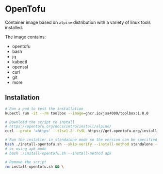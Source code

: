 # OpenTofu

Container image based on `alpine` distribution with a variety of linux tools installed.

The image contains:

- opentofu
- bash
- jq
- kubectl
- openssl
- curl
- git
- more

## Installation

```bash
# Run a pod to test the installation
kubectl run -it --rm toolbox --image=ghcr.io/jsa4000/toolbox:1.0.0

# Download the script to install
# https://opentofu.org/docs/intro/install/alpine/
curl --proto '=https' --tlsv1.2 -fsSL https://get.opentofu.org/install-opentofu.sh -o install-opentofu.sh

# Run the installer in standalone mode so the version can be specified
bash ./install-opentofu.sh --skip-verify --install-method standalone --opentofu-version 1.7.2
# or using apk mode
# bash ./install-opentofu.sh --install-method apk

# Remove the script
rm install-opentofu.sh && \
```
